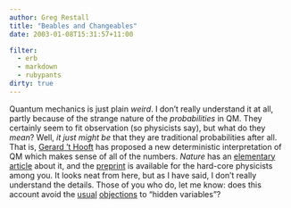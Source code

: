 ```yaml
---
author: Greg Restall
title: "Beables and Changeables"
date: 2003-01-08T15:31:57+11:00

filter:
  - erb
  - markdown
  - rubypants
dirty: true
---
```

<p>Quantum mechanics is just plain <em>weird</em>.  I don&rsquo;t really understand it at all, partly because of the strange nature of the <em>probabilities</em> in QM.  They certainly seem to fit observation (so physicists say), but what do they <em>mean</em>?  Well, <em>it just might be</em> that they are traditional probabilities after all.  That is, <a href="http://www.phys.uu.nl/~thooft/">Gerard &rsquo;t Hooft</a> has proposed a new deterministic interpretation of QM which makes sense of all of the numbers.  <em>Nature</em> has an <a href="http://www.nature.com/nsu/030106/030106-6.html">elementary article</a> about it, and the <a href="http://xxx.lanl.gov/pdf/quant-ph/0212095">preprint</a> is available for the hard-core physicists among you.  It looks neat from here, but as I have said, I don&rsquo;t really understand the details.  Those of you who do, let me know: does this account avoid the <a href="http://scienceworld.wolfram.com/physics/HiddenVariables.html">usual</a> <a href="http://plato.stanford.edu/entries/qm-bohm/#hv">objections</a> to &ldquo;hidden variables&rdquo;?</p>
